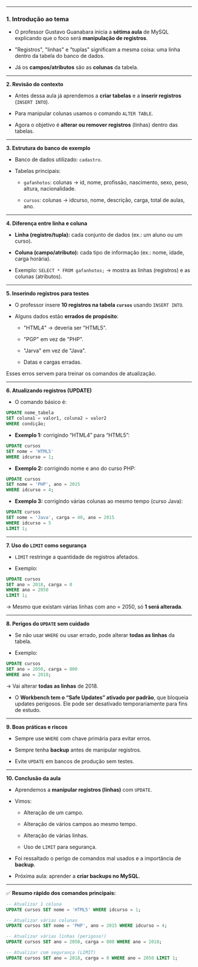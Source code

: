 
---
### **1. Introdução ao tema**

- O professor Gustavo Guanabara inicia a **sétima aula** de MySQL explicando que o foco será **manipulação de registros**.
    
- "Registros", "linhas" e "tuplas" significam a mesma coisa: uma linha dentro da tabela do banco de dados.
    
- Já os **campos/atributos** são as **colunas** da tabela.
    

---

**2. Revisão do contexto**

- Antes dessa aula já aprendemos a **criar tabelas** e a **inserir registros** (`INSERT INTO`).
    
- Para manipular colunas usamos o comando `ALTER TABLE`.
    
- Agora o objetivo é **alterar ou remover registros** (linhas) dentro das tabelas.
    

---

**3. Estrutura do banco de exemplo**

- Banco de dados utilizado: `cadastro`.
    
- Tabelas principais:
    
    - `gafanhotos`: colunas → id, nome, profissão, nascimento, sexo, peso, altura, nacionalidade.
        
    - `cursos`: colunas → idcurso, nome, descrição, carga, total de aulas, ano.
        

---

**4. Diferença entre linha e coluna**

- **Linha (registro/tupla):** cada conjunto de dados (ex.: um aluno ou um curso).
    
- **Coluna (campo/atributo):** cada tipo de informação (ex.: nome, idade, carga horária).
    
- Exemplo: `SELECT * FROM gafanhotos;` → mostra as linhas (registros) e as colunas (atributos).
    

---

**5. Inserindo registros para testes**

- O professor insere **10 registros na tabela `cursos`** usando `INSERT INTO`.
    
- Alguns dados estão **errados de propósito**:
    
    - "HTML4" → deveria ser "HTML5".
        
    - "PGP" em vez de "PHP".
        
    - "Jarva" em vez de "Java".
        
    - Datas e cargas erradas.
        

Esses erros servem para treinar os comandos de atualização.

---

**6. Atualizando registros (UPDATE)**

- O comando básico é:
    

```sql
UPDATE nome_tabela 
SET coluna1 = valor1, coluna2 = valor2 
WHERE condição;
```

- **Exemplo 1:** corrigindo “HTML4” para “HTML5”:
    

```sql
UPDATE cursos 
SET nome = 'HTML5' 
WHERE idcurso = 1;
```

- **Exemplo 2:** corrigindo nome e ano do curso PHP:
    

```sql
UPDATE cursos 
SET nome = 'PHP', ano = 2015 
WHERE idcurso = 4;
```

- **Exemplo 3:** corrigindo várias colunas ao mesmo tempo (curso Java):
    

```sql
UPDATE cursos 
SET nome = 'Java', carga = 40, ano = 2015 
WHERE idcurso = 5 
LIMIT 1;
```

---

**7. Uso do `LIMIT` como segurança**

- `LIMIT` restringe a quantidade de registros afetados.
    
- Exemplo:
    

```sql
UPDATE cursos 
SET ano = 2018, carga = 0 
WHERE ano = 2050 
LIMIT 1;
```

→ Mesmo que existam várias linhas com ano = 2050, só **1 será alterada**.

---

**8. Perigos do `UPDATE` sem cuidado**

- Se não usar `WHERE` ou usar errado, pode alterar **todas as linhas** da tabela.
    
- Exemplo:
    

```sql
UPDATE cursos 
SET ano = 2050, carga = 800 
WHERE ano = 2018;
```

→ Vai alterar **todas as linhas** de 2018.

- O **Workbench tem o “Safe Updates” ativado por padrão**, que bloqueia updates perigosos. Ele pode ser desativado temporariamente para fins de estudo.
    

---

**9. Boas práticas e riscos**

- Sempre use `WHERE` com chave primária para evitar erros.
    
- Sempre tenha **backup** antes de manipular registros.
    
- Evite `UPDATE` em bancos de produção sem testes.
    

---

**10. Conclusão da aula**

- Aprendemos a **manipular registros (linhas)** com `UPDATE`.
    
- Vimos:
    
    - Alteração de um campo.
        
    - Alteração de vários campos ao mesmo tempo.
        
    - Alteração de várias linhas.
        
    - Uso de `LIMIT` para segurança.
        
- Foi ressaltado o perigo de comandos mal usados e a importância de **backup**.
    
- Próxima aula: aprender a **criar backups no MySQL**.
    

---

✅ **Resumo rápido dos comandos principais:**

```sql
-- Atualizar 1 coluna
UPDATE cursos SET nome = 'HTML5' WHERE idcurso = 1;

-- Atualizar várias colunas
UPDATE cursos SET nome = 'PHP', ano = 2015 WHERE idcurso = 4;

-- Atualizar várias linhas (perigoso!)
UPDATE cursos SET ano = 2050, carga = 800 WHERE ano = 2018;

-- Atualizar com segurança (LIMIT)
UPDATE cursos SET ano = 2018, carga = 0 WHERE ano = 2050 LIMIT 1;
```
